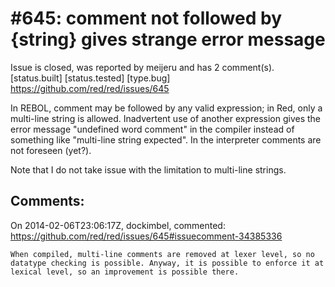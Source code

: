 
#645: comment not followed by {string} gives strange error message
================================================================================
Issue is closed, was reported by meijeru and has 2 comment(s).
[status.built] [status.tested] [type.bug]
<https://github.com/red/red/issues/645>

In REBOL, comment may be followed by any valid expression; in Red, only a multi-line string is allowed. Inadvertent use of another expression gives the error message "undefined word comment" in the compiler instead of something like "multi-line string expected". In the interpreter comments are not foreseen (yet?).

Note that I do not take issue with the limitation to multi-line strings. 



Comments:
--------------------------------------------------------------------------------

On 2014-02-06T23:06:17Z, dockimbel, commented:
<https://github.com/red/red/issues/645#issuecomment-34385336>

    When compiled, multi-line comments are removed at lexer level, so no datatype checking is possible. Anyway, it is possible to enforce it at lexical level, so an improvement is possible there.

